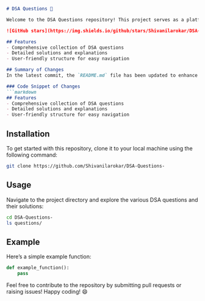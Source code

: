```markdown
# DSA Questions 🚀

Welcome to the DSA Questions repository! This project serves as a platform for developers and learners to practice and enhance their skills in Data Structures and Algorithms (DSA). This repository is designed to help you improve your understanding of various data structures and algorithms through a collection of questions and solutions.

![GitHub stars](https://img.shields.io/github/stars/Shivanilarokar/DSA-Questions-?style=social) ![Forks](https://img.shields.io/github/forks/Shivanilarokar/DSA-Questions-?style=social)

## Features
- Comprehensive collection of DSA questions
- Detailed solutions and explanations
- User-friendly structure for easy navigation

## Summary of Changes
In the latest commit, the `README.md` file has been updated to enhance the clarity and usability of the documentation. A new **Features** section was added, making it easier for users to understand the key aspects of the repository.

### Code Snippet of Changes
```markdown
## Features
- Comprehensive collection of DSA questions
- Detailed solutions and explanations
- User-friendly structure for easy navigation
```

## Installation
To get started with this repository, clone it to your local machine using the following command:
```bash
git clone https://github.com/Shivanilarokar/DSA-Questions-
```

## Usage
Navigate to the project directory and explore the various DSA questions and their solutions:
```bash
cd DSA-Questions-
ls questions/
```

## Example
Here’s a simple example function:
```python
def example_function():
    pass
```

Feel free to contribute to the repository by submitting pull requests or raising issues! Happy coding! 😄
```